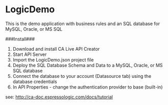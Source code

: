 LogicDemo
===========

This is the demo application with business rules and an SQL database for MySQL, Oracle, or MS SQL


###Install###
1. Download and install CA Live API Creator
2. Start API Server 
3. Import the LogicDemo.json project file
4. Deploy the SQL Database Schema and Data to a MySQL, Oracle, or MS SQL database
5. Connect the database to your account (Datasource tab) using the database credentials
6. In API Properties - change the authentication provider to base (built-in)


see: http://ca-doc.espressologic.com/docs/tutorial
